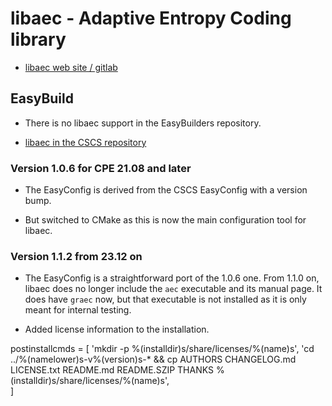 # libaec - Adaptive Entropy Coding library

  * [libaec web site / gitlab](https://gitlab.dkrz.de/k202009/libaec)


## EasyBuild

  * There is no libaec support in the EasyBuilders repository.

  * [libaec in the CSCS repository](https://github.com/eth-cscs/production/tree/master/easybuild/easyconfigs/l/libaec)


### Version 1.0.6 for CPE 21.08 and later

  * The EasyConfig is derived from the CSCS EasyConfig with a version bump.

  * But switched to CMake as this is now the main configuration tool for
    libaec.

    
### Version 1.1.2 from 23.12 on

  * The EasyConfig is a straightforward port of the 1.0.6 one.
    From 1.1.0 on, libaec does no longer include the `aec` executable and its
    manual page. It does have `graec` now, but that executable is not installed
    as it is only meant for internal testing.
  
  * Added license information to the installation.
 
 
 
 postinstallcmds = [
    'mkdir -p %(installdir)s/share/licenses/%(name)s',
    'cd ../%(namelower)s-v%(version)s-* && cp AUTHORS CHANGELOG.md LICENSE.txt README.md README.SZIP THANKS %(installdir)s/share/licenses/%(name)s',   
]

 